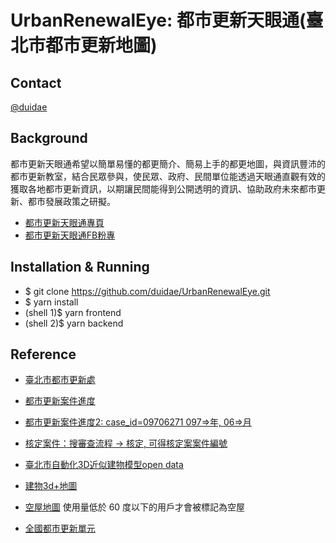 # UrbanRenewalEye: 都市更新天眼通(臺北市都市更新地圖)


## Contact

[@duidae](https://github.com/duidae)

## Background

都市更新天眼通希望以簡單易懂的都更簡介、簡易上手的都更地圖，與資訊豐沛的都市更新教室，結合民眾參與，使民眾、政府、民間單位能透過天眼通直觀有效的獲取各地都市更新資訊，以期讓民間能得到公開透明的資訊、協助政府未來都市更新、都市發展政策之研擬。

* [都市更新天眼通專頁](https://urbanrenewaleye.df.r.appspot.com/)
* [都市更新天眼通FB粉專](https://www.facebook.com/urbanrenewaleye)


## Installation & Running
  * $ git clone https://github.com/duidae/UrbanRenewalEye.git
  * $ yarn install
  * (shell 1)$ yarn frontend
  * (shell 2)$ yarn backend

## Reference

* [臺北市都市更新處](https://uro.gov.taipei/Default.aspx)

* [都市更新案件進度](http://163.29.40.120/r_progress.aspx?case_id=08910130)

* [都市更新案件進度2: case_id=09706271 097=>年, 06=>月](http://www.gis.udd.taipei.gov.tw/r_progress.aspx?case_id=09706271)

* [核定案件：搜審查流程 -> 核定, 可得核定案案件編號](https://www.gis.udd.gov.taipei/ProjectSearch.aspx)

* [臺北市自動化3D近似建物模型open data](http://data.taipei/opendata/datalist/datasetMeta?oid=9b7d78d2-0d73-4b42-9b29-c1640efed0eb)

* [建物3d+地圖](http://sheethub.github.io/tpe3d/3dtaipei4347-2.html)

* [空屋地圖](https://buzzorange.com/2016/09/13/ko-p-talking-about-living-justic/) 使用量低於 60 度以下的用戶才會被標記為空屋

* [全國都市更新單元](https://twur.cpami.gov.tw/zh/urban/area/map/tgos)
